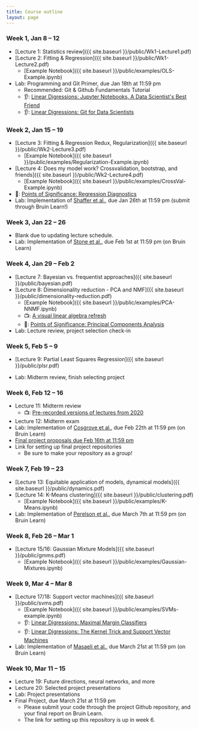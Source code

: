 ```yaml
---
title: Course outline
layout: page
---
```


### Week 1, Jan 8 – 12

- [Lecture 1: Statistics review]({{ site.baseurl }}/public/Wk1-Lecture1.pdf)
- [Lecture 2: Fitting & Regression]({{ site.baseurl }}/public/Wk1-Lecture2.pdf)
  - [Example Notebook]({{ site.baseurl }}/public/examples/OLS-Example.ipynb)
- Lab: Programming and Git Primer, due Jan 18th at 11:59 pm
  - Recommended: Git & Github Fundamentals Tutorial
  - 👂: [Linear Digressions: Jupyter Notebooks, A Data Scientist's Best Friend](https://lineardigressions.com/episodes/2017/8/20/jupyter-notebooks-a-data-scientists-best-friend)
  - 👂: [Linear Digressions: Git for Data Scientists](https://lineardigressions.com/episodes/2018/6/3/git-for-data-scientists)

### Week 2, Jan 15 – 19

- [Lecture 3: Fitting & Regression Redux, Regularization]({{ site.baseurl }}/public/Wk2-Lecture3.pdf)
  - [Example Notebook]({{ site.baseurl }}/public/examples/Regularization-Example.ipynb)
- [Lecture 4: Does my model work? Crossvalidation, bootstrap, and friends]({{ site.baseurl }}/public/Wk2-Lecture4.pdf)
  - [Example Notebook]({{ site.baseurl }}/public/examples/CrossVal-Example.ipynb)
- 📖: [Points of Significance: Regression Diagnostics](https://www.nature.com/nmeth/journal/v13/n5/abs/nmeth.3854.html)
- Lab: Implementation of [Shaffer et al.](https://www.nature.com/nature/journal/v546/n7658/abs/nature22794.html), due Jan 26th at 11:59 pm (submit through Bruin Learn!)

### Week 3, Jan 22 – 26

- Blank due to updating lecture schedule.
- Lab: Implementation of [Stone et al.](https://www.ncbi.nlm.nih.gov/pmc/articles/PMC1301723/), due Feb 1st at 11:59 pm (on Bruin Learn)

### Week 4, Jan 29 – Feb 2

- [Lecture 7: Bayesian vs. frequentist approaches]({{ site.baseurl }}/public/bayesian.pdf)
- [Lecture 8: Dimensionality reduction - PCA and NMF]({{ site.baseurl }}/public/dimensionality-reduction.pdf)
  - [Example Notebook]({{ site.baseurl }}/public/examples/PCA-NNMF.ipynb)
  - 📺: [A visual linear algebra refresh](https://www.youtube.com/playlist?list=PLZHQObOWTQDPD3MizzM2xVFitgF8hE_ab)
  - 📖: [Points of Significance: Principal Components Analysis](https://www.nature.com/articles/nmeth.4346)
- Lab: Lecture review, project selection check-in

### Week 5, Feb 5 – 9

- [Lecture 9: Partial Least Squares Regression]({{ site.baseurl }}/public/plsr.pdf)
<!-- - [Lecture 6: Reproducible computational workflows]({{ site.baseurl }}/public/reproducibility.pdf) -->
- Lab: Midterm review, finish selecting project

### Week 6, Feb 12 – 16

- Lecture 11: Midterm review
  - 📺: [Pre-recorded versions of lectures from 2020](https://www.youtube.com/playlist?list=PLIo39hxQkqRbqu-wwSNQ_v7BjlyTw3eUw)
- Lecture 12: Midterm exam
- Lab: Implementation of [Cosgrove et al.](https://pubs.rsc.org/en/Content/ArticleLanding/2010/MB/b926287c), due Feb 22th at 11:59 pm (on Bruin Learn)
- [Final project proposals due Feb 16th at 11:59 pm](https://bruinlearn.ucla.edu/courses/176183/assignments/1510658)
- Link for setting up final project repositories
  - Be sure to make your repository as a group!

### Week 7, Feb 19 – 23

- [Lecture 13: Equitable application of models, dynamical models]({{ site.baseurl }}/public/dynamics.pdf)
- [Lecture 14: K-Means clustering]({{ site.baseurl }}/public/clustering.pdf)
  - [Example Notebook]({{ site.baseurl }}/public/examples/K-Means.ipynb)
- Lab: Implementation of [Perelson et al.](https://science.sciencemag.org/content/271/5255/1582), due March 7th at 11:59 pm (on Bruin Learn)

### Week 8, Feb 26 – Mar 1

- [Lecture 15/16: Gaussian Mixture Models]({{ site.baseurl }}/public/gmms.pdf)
  - [Example Notebook]({{ site.baseurl }}/public/examples/Gaussian-Mixtures.ipynb)

### Week 9, Mar 4 – Mar 8

- [Lecture 17/18: Support vector machines]({{ site.baseurl }}/public/svms.pdf)
  - [Example Notebook]({{ site.baseurl }}/public/examples/SVMs-example.ipynb)
  - 👂: [Linear Digressions: Maximal Margin Classifiers](https://lineardigressions.com/episodes/2017/12/3/maximal-margin-classifiers)
  - 👂: [Linear Digressions: The Kernel Trick and Support Vector Machines](https://lineardigressions.com/episodes/2017/12/10/the-kernel-trick-and-support-vector-machines)
- Lab: Implementation of [Masaeli et al.](https://www.nature.com/articles/srep37863), due March 21st at 11:59 pm (on Bruin Learn)

### Week 10, Mar 11 – 15

- Lecture 19: Future directions, neural networks, and more
- Lecture 20: Selected project presentations
- Lab: Project presentations
- Final Project, due March 21st at 11:59 pm
  - Please submit your code through the project Github repository, and your final report on Bruin Learn.
  - The link for setting up this repository is up in week 6.
